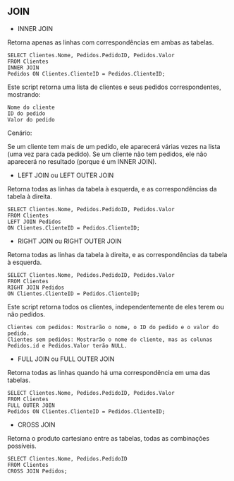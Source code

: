 ## JOIN
* INNER JOIN

Retorna apenas as linhas com correspondências em ambas as tabelas.

```
SELECT Clientes.Nome, Pedidos.PedidoID, Pedidos.Valor 
FROM Clientes 
INNER JOIN
Pedidos ON Clientes.ClienteID = Pedidos.ClienteID;
```

Este script retorna uma lista de clientes e seus pedidos correspondentes, mostrando:

    Nome do cliente
    ID do pedido
    Valor do pedido

Cenário:

Se um cliente tem mais de um pedido, ele aparecerá várias vezes na lista (uma vez para cada pedido).
Se um cliente não tem pedidos, ele não aparecerá no resultado (porque é um INNER JOIN).

* LEFT JOIN ou LEFT OUTER JOIN

Retorna todas as linhas da tabela à esquerda, e as correspondências da tabela à direita.

```
SELECT Clientes.Nome, Pedidos.PedidoID, Pedidos.Valor 
FROM Clientes 
LEFT JOIN Pedidos 
ON Clientes.ClienteID = Pedidos.ClienteID;
```

* RIGHT JOIN ou RIGHT OUTER JOIN

Retorna todas as linhas da tabela à direita, e as correspondências da tabela à esquerda.

```
SELECT Clientes.Nome, Pedidos.PedidoID, Pedidos.Valor
FROM Clientes
RIGHT JOIN Pedidos
ON Clientes.ClienteID = Pedidos.ClienteID;
```

Este script retorna todos os clientes, independentemente de eles terem ou não pedidos.

    Clientes com pedidos: Mostrarão o nome, o ID do pedido e o valor do pedido.
    Clientes sem pedidos: Mostrarão o nome do cliente, mas as colunas Pedidos.id e Pedidos.Valor terão NULL.

* FULL JOIN ou FULL OUTER JOIN

Retorna todas as linhas quando há uma correspondência em uma das tabelas.

```
SELECT Clientes.Nome, Pedidos.PedidoID, Pedidos.Valor
FROM Clientes 
FULL OUTER JOIN
Pedidos ON Clientes.ClienteID = Pedidos.ClienteID;
```

* CROSS JOIN

Retorna o produto cartesiano entre as tabelas, todas as combinações possíveis.

```
SELECT Clientes.Nome, Pedidos.PedidoID 
FROM Clientes 
CROSS JOIN Pedidos;
```
